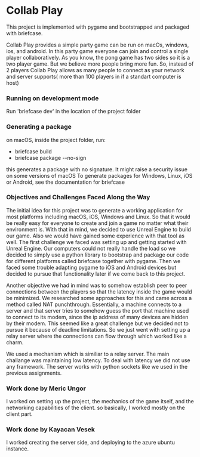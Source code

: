 # Collab Play

This project is implemented with pygame and bootstrapped and packaged with briefcase.

Collab Play provides a simple party game can be run on macOs, windows, ios, and android. In this party game everyone can join and control a single player collaboratively. As you know, the pong game has two sides so it is a two player game. But we believe more people bring more fun. So, instead of 2 players Collab Play allows as many people to connect as your network and server supports( more than 100 players in if a standart computer is host)

### Running on development mode
Run 'briefcase dev' in the location of the project folder

### Generating a package
on macOS, inside the project folder, run:
- briefcase build
- briefcase package --no-sign

this generates a package with no signature. It might raise a security issue on some versions of macOS
To generate packages for Windows, Linux, iOS or Android, see the documentation for briefcase

### Objectives and Challenges Faced Along the Way
The initial idea for this project was to generate a working application for most platforms including macOS, iOS, Windows and Linux. So that it would be really easy for everyone to create and join a game no matter what their environment is. With that in mind, we decided to use Unreal Engine to build our game. Also we would have gained some experience with that tool as well. The first challenge we faced was setting up and getting started with Unreal Engine. Our computers could not really handle the load so we decided to simply use a python library to bootstrap and package our code for different platforms called briefcase together with pygame. Then we faced some trouble adapting pygame to iOS and Android devices but decided to pursue that functionality later if we come back to this project.

Another objective we had in mind was to somehow establish peer to peer connections between the players so that the latency inside the game would be minimized. We researched some approaches for this and came across a method called NAT punchthrough. Essentially, a machine connects to a server and that server tries to somehow guess the port that machine used to connect to its modem, since the ip address of many devices are hidden by their modem. This seemed like a great challenge but we decided not to pursue it because of deadline limitations. So we just went with setting up a relay server where the connections can flow through which worked like a charm.

We used a mechanism which is similiar to a relay server. The main challange was maintaining low latency. To deal with latency we did not use any framework. The server works with python sockets like we used in the previous assignments. 

### Work done by Meric Ungor

I worked on setting up the project, the mechanics of the game itself, and the networking capabilities of the client. so basically, I worked mostly on the client part.

### Work done by Kayacan Vesek

I worked creating the server side, and deploying to the azure ubuntu instance.
